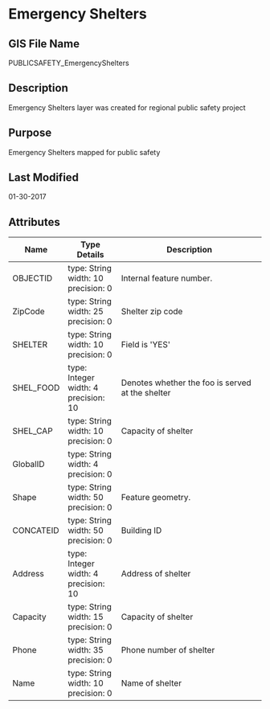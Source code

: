 # Emergency Shelters
## GIS File Name
PUBLICSAFETY_EmergencyShelters
## Description
<DIV STYLE="text-align:Left;"><DIV><DIV><P><SPAN>Emergency Shelters layer was created for regional public safety project</SPAN></P></DIV></DIV></DIV>

## Purpose
Emergency Shelters mapped for public safety
## Last Modified
01-30-2017
## Attributes
|Name|Type Details|Description|
|----|------------|-----------|
|OBJECTID|type: String<br/>width: 10<br/>precision: 0|Internal feature number.|
|ZipCode|type: String<br/>width: 25<br/>precision: 0|Shelter zip code|
|SHELTER|type: String<br/>width: 10<br/>precision: 0|Field is 'YES'|
|SHEL_FOOD|type: Integer<br/>width: 4<br/>precision: 10|Denotes whether the foo  is served at the shelter|
|SHEL_CAP|type: String<br/>width: 10<br/>precision: 0|Capacity of shelter|
|GlobalID|type: String<br/>width: 4<br/>precision: 0||
|Shape|type: String<br/>width: 50<br/>precision: 0|Feature geometry.|
|CONCATEID|type: String<br/>width: 50<br/>precision: 0|Building ID|
|Address|type: Integer<br/>width: 4<br/>precision: 10|Address of shelter|
|Capacity|type: String<br/>width: 15<br/>precision: 0|Capacity of shelter|
|Phone|type: String<br/>width: 35<br/>precision: 0|Phone number of shelter|
|Name|type: String<br/>width: 10<br/>precision: 0|Name of shelter|
